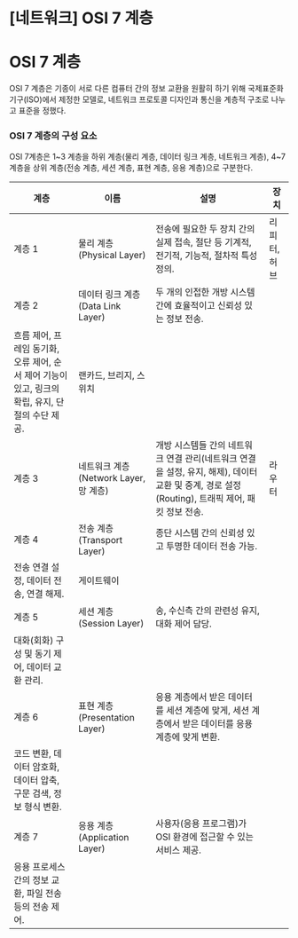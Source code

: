 # [네트워크] OSI 7 계층

# **OSI 7 계층**

OSI 7 계층은 기종이 서로 다른 컴퓨터 간의 정보 교환을 원활히 하기 위해 국제표준화기구(ISO)에서 제정한 모델로, 네트워크 프로토콜 디자인과 통신을 계층적 구조로 나누고 표준을 정했다.

### **OSI 7 계층의 구성 요소**

OSI 7계층은 1~3 계층을 하위 계층(물리 계층, 데이터 링크 계층, 네트워크 계층), 4~7 계층을 상위 계층(전송 계층, 세션 계층, 표현 계층, 응용 계층)으로 구분한다.

| 계층 | 이름 | 설명 | 장치 |
| --- | --- | --- | --- |
| 계층 1 | 물리 계층(Physical Layer) | 전송에 필요한 두 장치 간의 실제 접속, 절단 등 기계적, 전기적, 기능적, 절차적 특성 정의. | 리피터, 허브 |
| 계층 2 | 데이터 링크 계층(Data Link Layer) | 두 개의 인접한 개방 시스템 간에 효율적이고 신뢰성 있는 정보 전송.
흐름 제어, 프레임 동기화, 오류 제어, 순서 제어 기능이 있고, 링크의 확립, 유지, 단절의 수단 제공. | 랜카드, 브리지, 스위치 |
| 계층 3 | 네트워크 계층(Network Layer, 망 계층) | 개방 시스템들 간의 네트워크 연결 관리(네트워크 연결을 설정, 유지, 해제), 데이터 교환 및 중계, 경로 설정(Routing), 트래픽 제어, 패킷 정보 전송. | 라우터 |
| 계층 4 | 전송 계층(Transport Layer) | 종단 시스템 간의 신뢰성 있고 투명한 데이터 전송 가능.
전송 연결 설정, 데이터 전송, 연결 해제. | 게이트웨이 |
| 계층 5 | 세션 계층(Session Layer) | 송, 수신측 간의 관련성 유지, 대화 제어 담당.
 대화(회화) 구성 및 동기 제어, 데이터 교환 관리. |  |
| 계층 6 | 표현 계층(Presentation Layer) | 응용 계층에서 받은 데이터를 세션 계층에 맞게, 세션 계층에서 받은 데이터를 응용 계층에 맞게 변환.
코드 변환, 데이터 암호화, 데이터 압축, 구문 검색, 정보 형식 변환. |  |
| 계층 7 | 응용 계층(Application Layer) | 사용자(응용 프로그램)가 OSI 환경에 접근할 수 있는 서비스 제공.
응용 프로세스 간의 정보 교환, 파일 전송 등의 전송 제어. |  |